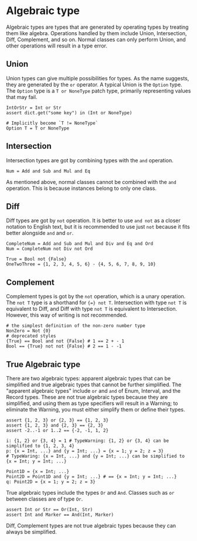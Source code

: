 # Algebraic type

Algebraic types are types that are generated by operating types by treating them like algebra.
Operations handled by them include Union, Intersection, Diff, Complement, and so on.
Normal classes can only perform Union, and other operations will result in a type error.

## Union

Union types can give multiple possibilities for types. As the name suggests, they are generated by the `or` operator.
A typical Union is the `Option` type. The `Option` type is a `T or NoneType` patch type, primarily representing values that may fail.


```erg
IntOrStr = Int or Str
assert dict.get("some key") in (Int or NoneType)

# Implicitly become `T != NoneType`
Option T = T or NoneType
```

## Intersection

Intersection types are got by combining types with the `and` operation.

```erg
Num = Add and Sub and Mul and Eq
```

As mentioned above, normal classes cannot be combined with the `and` operation. This is because instances belong to only one class.

## Diff

Diff types are got by `not` operation.
It is better to use `and not` as a closer notation to English text, but it is recommended to use just `not` because it fits better alongside `and` and `or`.

```erg
CompleteNum = Add and Sub and Mul and Div and Eq and Ord
Num = CompleteNum not Div not Ord

True = Bool not {False}
OneTwoThree = {1, 2, 3, 4, 5, 6} - {4, 5, 6, 7, 8, 9, 10}
```

## Complement

Complement types is got by the `not` operation, which is a unary operation. The `not T` type is a shorthand for `{=} not T`.
Intersection with type `not T` is equivalent to Diff, and Diff with type `not T` is equivalent to Intersection.
However, this way of writing is not recommended.

```erg
# the simplest definition of the non-zero number type
NonZero = Not {0}
# deprecated styles
{True} == Bool and not {False} # 1 == 2 + - 1
Bool == {True} not not {False} # 2 == 1 - -1
```

## True Algebraic type

There are two algebraic types: apparent algebraic types that can be simplified and true algebraic types that cannot be further simplified.
The "apparent algebraic types" include `or` and `and` of Enum, Interval, and the Record types.
These are not true algebraic types because they are simplified, and using them as type specifiers will result in a Warning; to eliminate the Warning, you must either simplify them or define their types.

```erg
assert {1, 2, 3} or {2, 3} == {1, 2, 3}
assert {1, 2, 3} and {2, 3} == {2, 3}
assert -2..-1 or 1..2 == {-2, -1, 1, 2}

i: {1, 2} or {3, 4} = 1 # TypeWarning: {1, 2} or {3, 4} can be simplified to {1, 2, 3, 4}
p: {x = Int, ...} and {y = Int; ...} = {x = 1; y = 2; z = 3}
# TypeWaring: {x = Int, ...} and {y = Int; ...} can be simplified to {x = Int; y = Int; ...}

Point1D = {x = Int; ...}
Point2D = Point1D and {y = Int; ...} # == {x = Int; y = Int; ...}
q: Point2D = {x = 1; y = 2; z = 3}
```

True algebraic types include the types `Or` and `And`. Classes such as `or` between classes are of type `Or`.

```erg
assert Int or Str == Or(Int, Str)
assert Int and Marker == And(Int, Marker)
```

Diff, Complement types are not true algebraic types because they can always be simplified.
